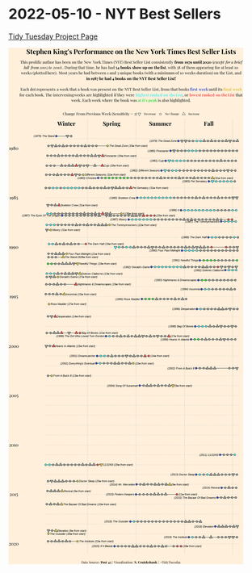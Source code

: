 # 2022-05-10 - NYT Best Sellers

[Tidy Tuesday Project Page](https://github.com/rfordatascience/tidytuesday/tree/master/data/2022/2022-05-10)

![](https://github.com/ncruickshank/nc_r_tidytuesday/blob/master/2022/2022-05-10%20-%20NY%20Times%20Best%20Sellers/NY-Times-Best-Sellers_files/figure-gfm/Stephen%20King%20Best%20Seller%20Timeline-1.png)
